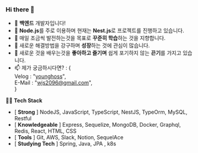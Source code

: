 ### Hi there 👋


- 🔭 **백엔드** 개발자입니다!
- 🌱 **Node.js**를 주로 이용하며 현재는 **Nest.js**로 프로젝트를 진행하고 있습니다.
- 👯 매일 조금씩 발전하는것을 목표로 **꾸준히 학습**하는 것을 지향합니다.
- 🤔 새로운 해결방법을 강구하며 **성장**하는 것에 관심이 많습니다.
- 💬 새로운 것을 배우는것을 **좋아하고 즐기며** 쉽게 포기하지 않는 **끈기**를 가지고 있습니다.
- 📫 제가 궁금하시다면? : {  
 Velog : "[younghoss](https://velog.io/@younghoss)",  
 E-Mail : "wjs2096@gmail.com",   
 }  
  
  
🧑‍💻 **Tech Stack**  

- [ **Strong** ] NodeJS, JavaScript, TypeScript, NestJS, TypeOrm, MySQL, Restful
- [ **Knowledgeable** ] Express, Sequelize, MongoDB, Docker, Graphql, Redis, React, HTML, CSS
- [ **Tools** ] Git, AWS, Slack, Notion, SequelAce
- [ **Studying Tech** ] Spring, Java, JPA , k8s

